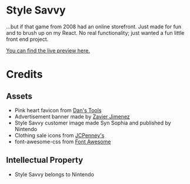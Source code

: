 # Style Savvy
...but if that game from 2008 had an online storefront. Just made for fun and to brush up on my React. No real functionality; just wanted a fun little front end project.

[You can find the live preview here.](https://bladetyr.github.io/style-savvy-shopping/)

# Credits
## Assets
- Pink heart favicon from [Dan's Tools](https://www.favicon-generator.org/search/PINK/Heart)
- Advertisement banner made by [Zavier Jimenez](https://sites.google.com/uarts.edu/zavierjimenezart)
- Style Savvy customer image made Syn Sophia and published by Nintendo
- Clothing sale icons from [JCPenney's](https://https://www.jcpenney.com)
- font-awesome-css from [Font Awesome](https://fontawesome.com/v4/)

## Intellectual Property
- Style Savvy belongs to Nintendo